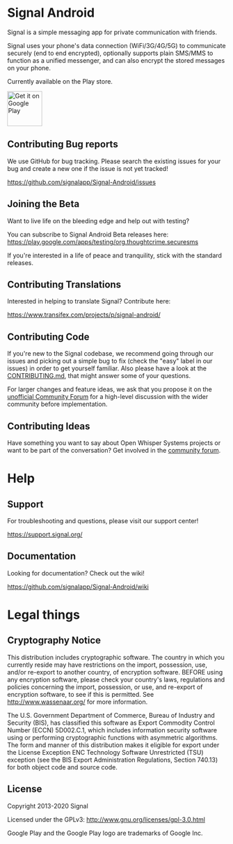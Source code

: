 # Signal Android 

Signal is a simple messaging app for private communication with friends.

Signal uses your phone's data connection (WiFi/3G/4G/5G) to communicate securely (end to end encrypted), optionally supports plain SMS/MMS to function as a unified messenger, and can also encrypt the stored messages on your phone.

Currently available on the Play store.

<a href='https://play.google.com/store/apps/details?id=org.thoughtcrime.securesms&pcampaignid=MKT-Other-global-all-co-prtnr-py-PartBadge-Mar2515-1'><img alt='Get it on Google Play' src='https://play.google.com/intl/en_us/badges/images/generic/en_badge_web_generic.png' height='80px'/></a>

## Contributing Bug reports
We use GitHub for bug tracking. Please search the existing issues for your bug and create a new one if the issue is not yet tracked!

https://github.com/signalapp/Signal-Android/issues

## Joining the Beta
Want to live life on the bleeding edge and help out with testing?

You can subscribe to Signal Android Beta releases here:
https://play.google.com/apps/testing/org.thoughtcrime.securesms
 
If you're interested in a life of peace and tranquility, stick with the standard releases.

## Contributing Translations
Interested in helping to translate Signal? Contribute here:

https://www.transifex.com/projects/p/signal-android/

## Contributing Code

If you're new to the Signal codebase, we recommend going through our issues and picking out a simple bug to fix (check the "easy" label in our issues) in order to get yourself familiar. Also please have a look at the [CONTRIBUTING.md](https://github.com/signalapp/Signal-Android/blob/master/CONTRIBUTING.md), that might answer some of your questions.

For larger changes and feature ideas, we ask that you propose it on the [unofficial Community Forum](https://community.signalusers.org) for a high-level discussion with the wider community before implementation.

## Contributing Ideas
Have something you want to say about Open Whisper Systems projects or want to be part of the conversation? Get involved in the [community forum](https://community.signalusers.org).

Help
====
## Support
For troubleshooting and questions, please visit our support center!

https://support.signal.org/

## Documentation
Looking for documentation? Check out the wiki!

https://github.com/signalapp/Signal-Android/wiki

# Legal things
## Cryptography Notice

This distribution includes cryptographic software. The country in which you currently reside may have restrictions on the import, possession, use, and/or re-export to another country, of encryption software.
BEFORE using any encryption software, please check your country's laws, regulations and policies concerning the import, possession, or use, and re-export of encryption software, to see if this is permitted.
See <http://www.wassenaar.org/> for more information.

The U.S. Government Department of Commerce, Bureau of Industry and Security (BIS), has classified this software as Export Commodity Control Number (ECCN) 5D002.C.1, which includes information security software using or performing cryptographic functions with asymmetric algorithms.
The form and manner of this distribution makes it eligible for export under the License Exception ENC Technology Software Unrestricted (TSU) exception (see the BIS Export Administration Regulations, Section 740.13) for both object code and source code.

## License

Copyright 2013-2020 Signal

Licensed under the GPLv3: http://www.gnu.org/licenses/gpl-3.0.html

Google Play and the Google Play logo are trademarks of Google Inc.

